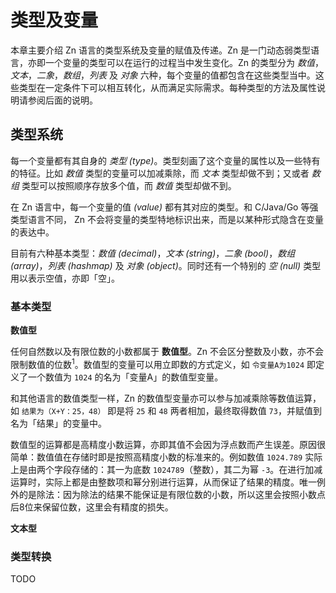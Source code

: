 # 类型及变量

本章主要介绍 Zn 语言的类型系统及变量的赋值及传递。Zn 是一门动态弱类型语言，亦即一个变量的类型可以在运行的过程当中发生变化。Zn 的类型分为 _数值_，_文本_，_二象_，_数组_，_列表_ 及 _对象_ 六种，每个变量的值都包含在这些类型当中。这些类型在一定条件下可以相互转化，从而满足实际需求。每种类型的方法及属性说明请参阅后面的说明。

## 类型系统

每一个变量都有其自身的 _类型 (type)_。类型刻画了这个变量的属性以及一些特有的特征。比如 _数值_ 类型的变量可以加减乘除，而 _文本_ 类型却做不到；又或者 _数组_ 类型可以按照顺序存放多个值，而 _数值_ 类型却做不到。

在 Zn 语言中，每一个变量的值 _(value)_ 都有其对应的类型。和 C/Java/Go 等强类型语言不同， Zn 不会将变量的类型特地标识出来，而是以某种形式隐含在变量的表达中。

目前有六种基本类型：_数值 (decimal)_，_文本 (string)_，_二象 (bool)_，_数组 (array)_，_列表 (hashmap)_ 及 _对象 (object)_。同时还有一个特别的 _空 (null)_ 类型用以表示空值，亦即「空」。

### 基本类型

**数值型**

任何自然数以及有限位数的小数都属于 **数值型**。Zn 不会区分整数及小数，亦不会限制数值的位数<sup>1</sup>。数值型的变量可以用立即数的方式定义，如 `令变量A为1024` 即定义了一个数值为 `1024` 的名为「变量A」的数值型变量。

和其他语言的数值类型一样，Zn 的数值型变量亦可以参与加减乘除等数值运算，如 `结果为（X+Y：25，48）` 即是将 `25` 和 `48` 两者相加，最终取得数值 `73`，并赋值到名为「结果」的变量中。

数值型的运算都是高精度小数运算，亦即其值不会因为浮点数而产生误差。原因很简单：数值值在存储时即是按照高精度小数的标准来的。例如数值 `1024.789` 实际上是由两个字段存储的：其一为底数 `1024789`（整数），其二为幂 `-3`。在进行加减运算时，实际上都是由整数项和幂分别进行运算，从而保证了结果的精度。唯一例外的是除法：因为除法的结果不能保证是有限位数的小数，所以这里会按照小数点后8位来保留位数，这里会有精度的损失。

**文本型**

### 类型转换

TODO